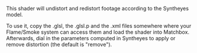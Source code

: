 This shader will undistort and redistort footage according to the Syntheyes model.

To use it, copy the .glsl, the .glsl.p and the .xml files somewhere where your Flame/Smoke system
can access them and load the shader into Matchbox. Afterwards, dial in the parameters computed in Syntheyes
to apply or remove distortion (the default is "remove").